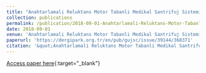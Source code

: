 ```yaml
---
title: "Anahtarlamali Reluktans Motor Tabanli Medikal Santrifuj Sistemi"
collection: publications
permalink: /publication/2018-09-01-Anahtarlamali-Reluktans-Motor-Tabanli-Medikal-Santrifuj-Sistemi
date: 2018-09-01
venue: 'Anahtarlamali Reluktans Motor Tabanli Medikal Santrifuj Sistemi'
paperurl: 'https://dergipark.org.tr/en/pub/gujsc/issue/39144/368371'
citation: '&quot;Anahtarlamali Reluktans Motor Tabanli Medikal Santrifuj Sistemi.&quot; Anahtarlamali Reluktans Motor Tabanli Medikal Santrifuj Sistemi, 2018.'
---
```

[Access paper here](https://dergipark.org.tr/en/pub/gujsc/issue/39144/368371){:target="_blank"}

